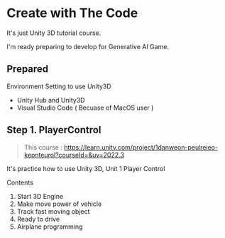 
# Create with The Code

It's just Unity 3D tutorial course.

I'm ready preparing to develop for Generative AI Game.

## Prepared

Environment Setting to use Unity3D
- Unity Hub and Unity3D
- Visual Studio Code ( Becuase of MacOS user )

## Step 1. PlayerControl 

>This course : <https://learn.unity.com/project/1danweon-peulreieo-keonteurol?courseId=&uv=2022.3>

It's practice how to use Unity 3D, Unit 1 Player Control

Contents
1. Start 3D Engine
2. Make move power of vehicle
3. Track fast moving object
4. Ready to drive
5. Airplane programming